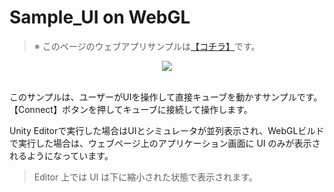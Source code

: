 # Sample_UI on WebGL

> ※ このページのウェブアプリサンプルは[【コチラ】](https://morikatron.github.io/t4u/sample/webgl/ui)です。

<div align="center">
<img src="/docs/res/samples/web_ui.gif">
</div>

<br>

このサンプルは、ユーザーがUIを操作して直接キューブを動かすサンプルです。<br>
【Connect】ボタンを押してキューブに接続して操作します。

Unity Editorで実行した場合はUIとシミュレータが並列表示され、WebGLビルドで実行した場合は、ウェブページ上のアプリケーション画面に UI のみが表示されるようになっています。

> Editor 上では UI は下に縮小された状態で表示されます。